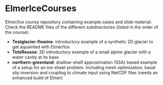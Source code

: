 # ElmerIceCourses
Elmer/Ice course repository containing example cases and slide material. Check the README files of the different subdirectories (listed in the order of the course):
* **Testglacier-flowine**: introductory example of a synthetic 2D glacier to get aquainted with Elmer/Ice
* **TeteRousse**: 3D introductory example of a small alpine glacier with a water cavity at its base
* **northern-greenland**: shallow-shelf approximation (SSA) based example of a setup for an ice-sheet problem. Including mesh optimization, basal slip inversion and coupling to climate input using NetCDF files (needs an enhanced build of Elmer)
